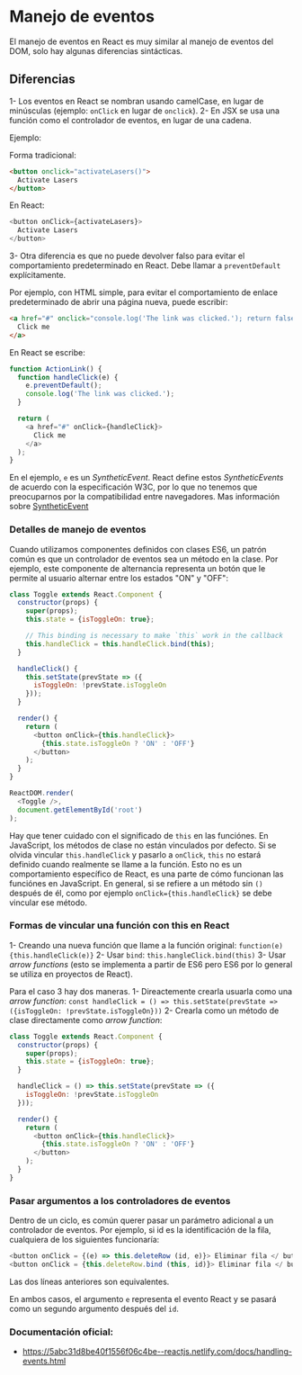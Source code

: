 # Manejo de eventos

El manejo de eventos en React es muy similar al manejo de eventos del DOM, solo hay algunas diferencias sintácticas.

## Diferencias

1- Los eventos en React se nombran usando camelCase, en lugar de minúsculas (ejemplo: `onClick` en lugar de `onclick`).
2- En JSX se usa una función como el controlador de eventos, en lugar de una cadena.

Ejemplo:

Forma tradicional:
```html
<button onclick="activateLasers()">
  Activate Lasers
</button>
```

En React:
```javascript
<button onClick={activateLasers}>
  Activate Lasers
</button>
```

3- Otra diferencia es que no puede devolver falso para evitar el comportamiento predeterminado en React. Debe llamar a `preventDefault` explícitamente.

Por ejemplo, con HTML simple, para evitar el comportamiento de enlace predeterminado de abrir una página nueva, puede escribir:
```html
<a href="#" onclick="console.log('The link was clicked.'); return false">
  Click me
</a>
```

En React se escribe:
```javascript
function ActionLink() {
  function handleClick(e) {
    e.preventDefault();
    console.log('The link was clicked.');
  }

  return (
    <a href="#" onClick={handleClick}>
      Click me
    </a>
  );
}
```

En el ejemplo, `e` es un *SyntheticEvent*.
React define estos *SyntheticEvents* de acuerdo con la especificación W3C, por lo que no tenemos que preocuparnos por la compatibilidad entre navegadores. Mas información sobre [SyntheticEvent](https://5abc31d8be40f1556f06c4be--reactjs.netlify.com/docs/events.html)

### Detalles de manejo de eventos
Cuando utilizamos componentes definidos con clases ES6, un patrón común es que un controlador de eventos sea un método en la clase.
Por ejemplo, este componente de alternancia representa un botón que le permite al usuario alternar entre los estados "ON" y "OFF":

```javascript
class Toggle extends React.Component {
  constructor(props) {
    super(props);
    this.state = {isToggleOn: true};

    // This binding is necessary to make `this` work in the callback
    this.handleClick = this.handleClick.bind(this);
  }

  handleClick() {
    this.setState(prevState => ({
      isToggleOn: !prevState.isToggleOn
    }));
  }

  render() {
    return (
      <button onClick={this.handleClick}>
        {this.state.isToggleOn ? 'ON' : 'OFF'}
      </button>
    );
  }
}

ReactDOM.render(
  <Toggle />,
  document.getElementById('root')
);
```

Hay que tener cuidado con el significado de `this` en las funciónes.
En JavaScript, los métodos de clase no están vinculados por defecto.
Si se olvida vincular `this.handleClick` y pasarlo a `onClick`, `this` no estará definido cuando realmente se llame a la función.
Esto no es un comportamiento específico de React, es una parte de cómo funcionan las funciónes en JavaScript.
En general, si se refiere a un método sin `()` después de él, como por ejemplo `onClick={this.handleClick}` se debe vincular ese método.

### Formas de vincular una función con this en React
1- Creando una nueva función que llame a la función original: `function(e){this.handleClick(e)}`
2- Usar `bind`: `this.hangleClick.bind(this)`
3- Usar *arrow functions* (esto se implementa a partir de ES6 pero ES6 por lo general se utiliza en proyectos de React).

Para el caso 3 hay dos maneras.
1- Direactemente crearla usuarla como una *arrow function*: `const handleClick = () => this.setState(prevState => ({isToggleOn: !prevState.isToggleOn}))`
2- Crearla como un método de clase directamente como *arrow function*:

```javascript
class Toggle extends React.Component {
  constructor(props) {
    super(props);
    this.state = {isToggleOn: true};
  }

  handleClick = () => this.setState(prevState => ({
    isToggleOn: !prevState.isToggleOn
  }));

  render() {
    return (
      <button onClick={this.handleClick}>
        {this.state.isToggleOn ? 'ON' : 'OFF'}
      </button>
    );
  }
}
```

### Pasar argumentos a los controladores de eventos
Dentro de un ciclo, es común querer pasar un parámetro adicional a un controlador de eventos.
Por ejemplo, si id es la identificación de la fila, cualquiera de los siguientes funcionaría:

```javascript
<button onClick = {(e) => this.deleteRow (id, e)}> Eliminar fila </ button>
<button onClick = {this.deleteRow.bind (this, id)}> Eliminar fila </ button>
```
Las dos líneas anteriores son equivalentes.

En ambos casos, el argumento `e` representa el evento React y se pasará como un segundo argumento después del `id`.

### Documentación oficial:
- https://5abc31d8be40f1556f06c4be--reactjs.netlify.com/docs/handling-events.html
